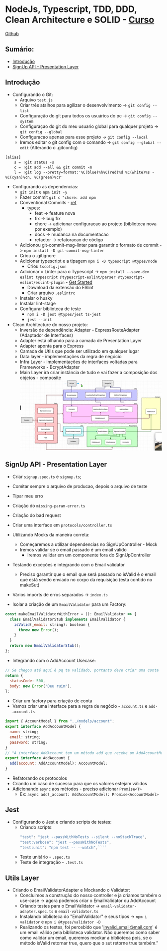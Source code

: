 # NodeJs, Typescript, TDD, DDD, Clean Architecture e SOLID - [Curso](https://www.udemy.com/course/tdd-com-mango/)

[Github](https://github.com/rmanguinho/clean-ts-api)

## Sumário:

- [Introdução](#introdução)
- [SignUp API - Presentation Layer](#signup-api---presentation-layer)

## Introdução

- Configurando o Git:
  - Arquivo `test.js`
  - Criar três atalhos para agilizar o desenvolvimento -> `git config --list`
  - Configuração do git para todos os usuários do pc -> `git config --system`
  - Configuraçao do git do meu usuario global para qualquer projeto -> `git config --global`
  - Configuracao apenas para esse projeto -> `git config --local`
  - Iremos editar o git config com o comando -> `git config --global --edit` (Alterando o .gitconfig)

```
[alias]
    s = !git status -s
	c = !git add --all && git commit -m
	l = !git log --pretty=format:'%C(blue)%h%C(red)%d %C(white)%s - %C(cyan)%cn, %C(green)%cr'
```

- Configurando as dependencias:
  - `git init` e `npm init -y`
  - Fazer commit `git c "chore: add npm`
  - Conventional Commits - [ref](https://www.conventionalcommits.org/en/v1.0.0/)
    - types:
      - feat -> feature nova
      - fix -> bug fix
      - chore -> adicionar configuracao ao projeto (biblioteca nova por exemplo)
      - docs -> mudanca na documentacao
      - refactor -> refatoracao de código
  - Adicionou git-commit-msg-linter para garantir o formato de commit -> `npm install -D git-commit-msg-linter`
  - Criou o .gitignore
  - Adicionar typescript e a tipagem `npm i -D typescript @types/node`
    - Criou `tscofig.json`
  - Adicionar o Linter para o Typescript -> `npm install --save-dev eslint typescript @typescript-eslint/parser @typescript-eslint/eslint-plugin` - [Get Started](https://typescript-eslint.io/docs/linting/)
    - Download da extensão do ESlint
    - Criar arquivo `.eslintrc`
  - Instalar o husky
  - Instalar lint-stage
  - Configurar biblioteca de teste
    - `npm i -D jest @types/jest ts-jest`
    - `jest --init`
- Clean Architecture do nosso projeto:
  - Inversão de dependência: Adapter - ExpressRouteAdapter (Adaptador de Interfaces)
  - Adapter está olhando para a camada de Presentation Layer
  - Adapter aponta para o Express
  - Camada de Utils que pode ser utilizado em qualquer lugar
  - Data layer - implementações da regra de negócio
  - Infra Layer - implementações de interfaces voltadas para Frameworks - BcryptAdapter
  - Main Layer irá criar instância de tudo e vai fazer a composição dos objetos - composite
    <img src=arquitetura.PNG>

## SignUp API - Presentation Layer

- Criar `signup.spec.ts` e `signup.ts`;
- Comitar sempre o arquivo de producao, depois o arquivo de teste
- Tipar meu erro
- Criação do `missing-param-error.ts`
- Criação do bad request
- Criar uma interface em `protocols/controller.ts`

- Utilizando Mocks da maneira correta:
  - Começaremos a utilizar dependencias no SignUpController - Mock
  - Iremos validar se o email passado é um email válido
    - Iremos validar em um componente fora do SignUpController
- Testando exceções e integrando com o Email validator
  - Preciso garantir que o email que será passado no isValid é o email que está sendo enviado no corpo da requisição (está contido no makeSut)
- Vários imports de erros separados -> `index.ts`
- Isolar a criação de um `EmailValidator` para um Factory:

```javascript
const makeEmailValidatorWithError = (): EmailValidator => {
  class EmailValidatorStub implements EmailValidator {
    isValid(_email: string): boolean {
      throw new Error();
    }
  }
  return new EmailValidatorStub();
};
```

- Integrando com o AddAccount Usecase:

```javascript
// Se chegou até aqui é pq ta validado, portanto deve criar uma conta
return {
  statusCode: 500,
  body: new Error("Deu ruim"),
};
```

- Criar um factory para criação de conta
- Vamos criar uma interface para a regra de negócio - `account.ts` e `add-account.ts`

```javascript
import { AccountModel } from "../models/account";
export interface AddAccountModel {
  name: string;
  email: string;
  password: string;
}
// "A interface AddAccount tem um método add que recebe um AddAccountModel e retorna um AccountModel"
export interface AddAccount {
  add(account: AddAccountModel): AccountModel;
}
```

- Refatorando os protocolos
- Criando um caso de sucesso para que os valores estejam válidos
- Adicionando `async` aos métodos - preciso adicionar `Promise<T>`
  - Ex: `async add(_account: AddAccountModel): Promise<AccountModel>`

## Jest

- Configurando o Jest e criando scripts de testes:
  - Criando scripts:
    `````javascript
    "test": "jest --passWithNoTests --silent --noStackTrace",
    "test:verbose": "jest --passWithNoTests",
    "test:unit": "npm test -- --watch",````
    `````
  - Teste unitário - `.spec.ts`
  - Teste de integração - `.test.ts`

## Utils Layer

- Criando o EmailValidatorAdapter e Mockando o Validator:
  - Concluimos a construção do nosso controller e ja criamos também o use-case -> agora podemos criar o EmailValidator ou AddAccount
  - Criando testes para o EmailValidator -> `email-validator-adapter.spec.ts` e `email-validator.ts`
  - Instalando biblioteca do "EmailValidator" e seus tipos -> `npm i validator` e `npm i @types/validator -D`
  - Realizando os testes, foi percebido que 'invalid_email@mail.com' é um email válido pela biblioteca validator. Não queremos como saber como validar um email, queremos mockar a biblioteca pois, se o método isValid retornar true, quero que o sut retorne true também."
